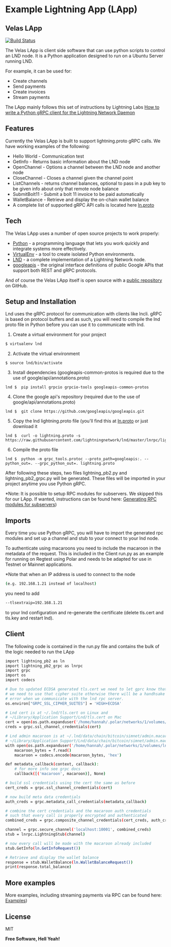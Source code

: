 # Example Lightning App (LApp)

## Velas LApp

[![Build Status](https://travis-ci.org/joemccann/dillinger.svg?branch=master)](https://travis-ci.org/joemccann/dillinger)

The Velas LApp is client side software that can use python scripts to control an LND node. It is a Python application designed to run on a Ubuntu Server running LND.

For example, it can be used for:

- Create channels
- Send payments
- Create invoices
- Stream payments

The LApp mainly follows this set of instructions by Lightning Labs [How to write a Python gRPC client for the Lightning Network Daemon](https://github.com/lightningnetwork/lnd/blob/master/docs/grpc/python.md)

## Features

Currently the Velas LApp is built to support lightning.proto gRPC calls. We have working examples of the following:

- Hello World - Communication test
- GetInfo - Returns basic information about the LND node
- OpenChannel - Options a channel between the LND node and another node
- CloseChannel - Closes a channel given the channel point
- ListChannels - returns channel balances, optional to pass in a pub key to be given info about only that remote node balance
- SubmitBolt11 - Submit a bolt 11 invoice to be paid automatically
- WalletBalance - Retrieve and display the on-chain wallet balance
- A complete list of supported gRPC API calls is located here [ln.proto](https://github.com/lightningnetwork/lnd/blob/de3e0d7875de11d8f04c29e2d58f8bdc8d4051d7/lnrpc/lightning.proto)

## Tech

The Velas LApp uses a number of open source projects to work properly:

- [Python] - a programming language that lets you work quickly
  and integrate systems more effectively.
- [VirtualEnv] - a tool to create isolated Python environments.
- [LND] - a complete implementation of a Lightning Network node.
- [googleapis] - the original interface definitions of public Google APIs that support both REST and gRPC protocols.

And of course the Velas LApp itself is open source with a [public repository][dill]
on GitHub.

## Setup and Installation

Lnd uses the gRPC protocol for communication with clients like lncli. gRPC is based on protocol buffers and as such, you will need to compile the lnd proto file in Python before you can use it to communicate with lnd.

1. Create a virtual environment for your project

```sh
$ virtualenv lnd
```

2. Activate the virtual environment

```
$ source lnd/bin/activate
```

3. Install dependencies (googleapis-common-protos is required due to the use of google/api/annotations.proto)

```
lnd $  pip install grpcio grpcio-tools googleapis-common-protos
```

4. Clone the google api's repository (required due to the use of google/api/annotations.proto)

```
lnd $  git clone https://github.com/googleapis/googleapis.git
```

5. Copy the lnd lightning.proto file (you'll find this at [ln.proto](https://github.com/lightningnetwork/lnd/blob/de3e0d7875de11d8f04c29e2d58f8bdc8d4051d7/lnrpc/lightning.proto) or just download it

```
lnd $  curl -o lightning.proto -s https://raw.githubusercontent.com/lightningnetwork/lnd/master/lnrpc/lightning.proto
```

6. Compile the proto file

```
lnd $  python -m grpc_tools.protoc --proto_path=googleapis:. --python_out=. --grpc_python_out=. lightning.proto
```

After following these steps, two files lightning_pb2.py and lightning_pb2_grpc.py will be generated. These files will be imported in your project anytime you use Python gRPC.

\*Note: It is possible to setup RPC modules for subservers. We skipped this for our LApp. If wanted, instructions can be found here: [Generating RPC modules for subservers](https://github.com/lightningnetwork/lnd/blob/master/docs/grpc/python.md#generating-rpc-modules-for-subservers))

## Imports

Every time you use Python gRPC, you will have to import the generated rpc modules and set up a channel and stub to your connect to your lnd node.

To authenticate using macaroons you need to include the macaroon in the metadata of the request. This is included in the Client run.py as an example for running on Regtest using Polar and needs to be adapted for use in Testnet or Mainnet applications.

\*Note that when an IP address is used to connect to the node

```sh
(e.g. 192.168.1.21 instead of localhost)
```

you need to add

```sh
--tlsextraip=192.168.1.21
```

to your lnd configuration and re-generate the certificate (delete tls.cert and tls.key and restart lnd).

## Client

The following code is contained in the run.py file and contains the bulk of the logic needed to run the LApp

```sh
import lightning_pb2 as ln
import lightning_pb2_grpc as lnrpc
import grpc
import os
import codecs

# Due to updated ECDSA generated tls.cert we need to let gprc know that
# we need to use that cipher suite otherwise there will be a handhsake
# error when we communicate with the lnd rpc server.
os.environ["GRPC_SSL_CIPHER_SUITES"] = 'HIGH+ECDSA'

# Lnd cert is at ~/.lnd/tls.cert on Linux and
# ~/Library/Application Support/Lnd/tls.cert on Mac
cert = open(os.path.expanduser('/home/hannah/.polar/networks/1/volumes/lnd/alice/tls.cert'), 'rb').read()
creds = grpc.ssl_channel_credentials(cert)

# Lnd admin macaroon is at ~/.lnd/data/chain/bitcoin/simnet/admin.macaroon on Linux and
# ~/Library/Application Support/Lnd/data/chain/bitcoin/simnet/admin.macaroon on Mac
with open(os.path.expanduser('/home/hannah/.polar/networks/1/volumes/lnd/alice/data/chain/bitcoin/regtest/admin.macaroon'), 'rb') as f:
    macaroon_bytes = f.read()
    macaroon = codecs.encode(macaroon_bytes, 'hex')

def metadata_callback(context, callback):
    # for more info see grpc docs
    callback([('macaroon', macaroon)], None)

# build ssl credentials using the cert the same as before
cert_creds = grpc.ssl_channel_credentials(cert)

# now build meta data credentials
auth_creds = grpc.metadata_call_credentials(metadata_callback)

# combine the cert credentials and the macaroon auth credentials
# such that every call is properly encrypted and authenticated
combined_creds = grpc.composite_channel_credentials(cert_creds, auth_creds)

channel = grpc.secure_channel('localhost:10001', combined_creds)
stub = lnrpc.LightningStub(channel)

# now every call will be made with the macaroon already included
stub.GetInfo(ln.GetInfoRequest())

# Retrieve and display the wallet balance
response = stub.WalletBalance(ln.WalletBalanceRequest())
print(response.total_balance)
```

## More examples

More examples, including streaming payments via RPC can be found here: [Examples](https://github.com/lightningnetwork/lnd/blob/master/docs/grpc/python.md#examples))

## License

MIT

**Free Software, Hell Yeah!**

[//]: # "These are reference links used in the body of this note and get stripped out when the markdown processor does its job. There is no need to format nicely because it shouldn't be seen. Thanks SO - http://stackoverflow.com/questions/4823468/store-comments-in-markdown-syntax"
[dill]: https://github.com/joemccann/dillinger
[git-repo-url]: https://github.com/joemccann/dillinger.git
[john gruber]: http://daringfireball.net
[lnd]: https://github.com/lightningnetwork/lnd
[virtualenv]: https://virtualenv.pypa.io/en/latest/
[googleapis]: https://github.com/googleapis/googleapis.git
[python]: https://www.python.org/downloads/
